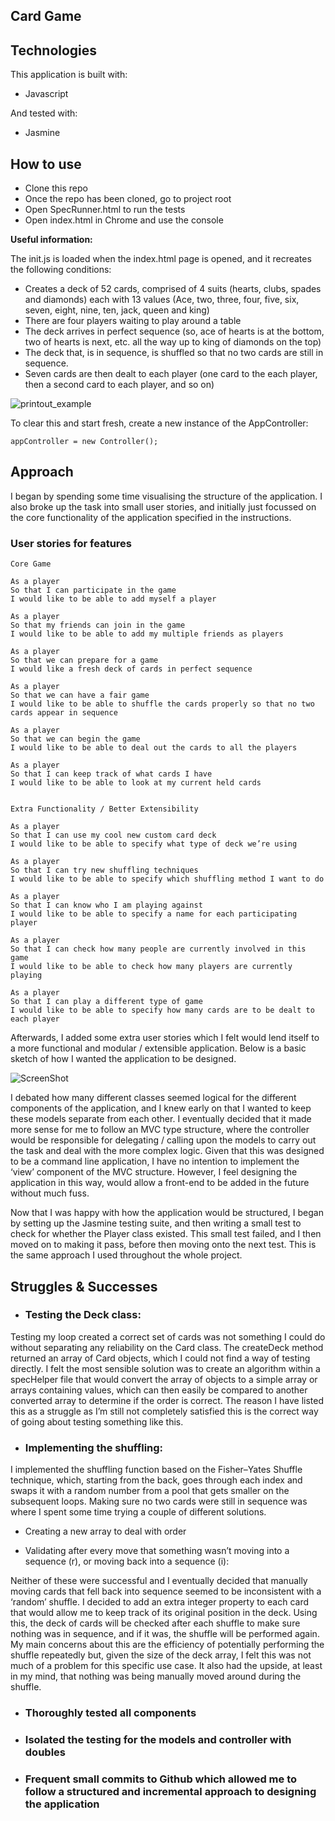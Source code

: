 ## Card Game

## Technologies

This application is built with:
- Javascript

And tested with:
- Jasmine

## How to use

- Clone this repo
- Once the repo has been cloned, go to project root
- Open SpecRunner.html to run the tests
- Open index.html in Chrome and use the console

**Useful information:**

The init.js is loaded when the index.html page is opened, and it recreates the following conditions:

- Creates a deck of 52 cards, comprised of 4 suits (hearts, clubs, spades and diamonds) each with 13 values (Ace, two, three, four, five, six, seven, eight, nine, ten, jack, queen and king)
- There are four players waiting to play around a table
- The deck arrives in perfect sequence (so, ace of hearts is at the bottom, two of hearts is next, etc. all the way up to king of diamonds on the top)
- The deck that, is in sequence, is shuffled so that no two cards are still in sequence.
- Seven cards are then dealt to each player (one card to the each player, then a second card to each player, and so on)

![printout_example](https://image.ibb.co/f0Zv2v/Screen_Shot_2017_07_12_at_23_38_53.png)


To clear this and start fresh, create a new instance of the AppController:

```
appController = new Controller();
```

## Approach

I began by spending some time visualising the structure of the application.  I also broke up the task into small user stories, and initially just focussed on the core functionality of the application specified in the instructions.  

### User stories for features
```
Core Game

As a player
So that I can participate in the game
I would like to be able to add myself a player

As a player
So that my friends can join in the game
I would like to be able to add my multiple friends as players

As a player
So that we can prepare for a game
I would like a fresh deck of cards in perfect sequence

As a player
So that we can have a fair game
I would like to be able to shuffle the cards properly so that no two cards appear in sequence

As a player
So that we can begin the game
I would like to be able to deal out the cards to all the players

As a player
So that I can keep track of what cards I have
I would like to be able to look at my current held cards


Extra Functionality / Better Extensibility

As a player
So that I can use my cool new custom card deck
I would like to be able to specify what type of deck we’re using

As a player
So that I can try new shuffling techniques
I would like to be able to specify which shuffling method I want to do

As a player
So that I can know who I am playing against
I would like to be able to specify a name for each participating player

As a player
So that I can check how many people are currently involved in this game
I would like to be able to check how many players are currently playing

As a player
So that I can play a different type of game
I would like to be able to specify how many cards are to be dealt to each player
```

Afterwards, I added some extra user stories which I felt would lend itself to a more functional and modular / extensible application.  Below is a basic sketch of how I wanted the application to be designed.

![ScreenShot](https://image.ibb.co/mV7Xhv/20170712_220101.jpg)

I debated how many different classes seemed logical for the different components of the application, and I knew early on that I wanted to keep these models separate from each other.  I eventually decided that it made more sense for me to follow an MVC type structure, where the controller would be responsible for delegating / calling upon the models to carry out the task and deal with the more complex logic.  Given that this was designed to be a command line application, I have no intention to implement the ‘view’ component of the MVC structure.  However, I feel designing the application in this way, would allow a front-end to be added in the future without much fuss.

Now that I was happy with how the application would be structured, I began by setting up the Jasmine testing suite, and then writing a small test to check for whether the Player class existed.  This small test failed, and I then moved on to making it pass, before then moving onto the next test.  This is the same approach I used throughout the whole project.

## Struggles & Successes

- ### Testing the Deck class:

Testing my loop created a correct set of cards was not something I could do without separating any reliability on the Card class.  The createDeck method returned an array of Card objects, which I could not find a way of testing directly.  I felt the most sensible solution was to create an algorithm within a specHelper file that would convert the array of objects to a simple array or arrays containing values, which can then easily be compared to another converted array to determine if the order is correct.  The reason I have listed this as a struggle as I’m still not completely satisfied this is the correct way of going about testing something like this.

- ### Implementing the shuffling:

I implemented the shuffling function based on the Fisher–Yates Shuffle technique, which, starting from the back, goes through each index and swaps it with a random number from a pool that gets smaller on the subsequent loops.  Making sure no two cards were still in sequence was where I spent some time trying a couple of different solutions.   

- Creating a new array to deal with order

- Validating after every move that something wasn’t moving into a sequence (r), or moving back into a sequence (i):

Neither of these were successful and I eventually decided that manually moving cards that fell back into sequence seemed to be inconsistent with a ‘random’ shuffle.  I decided to add an extra integer property to each card that would allow me to keep track of its original position in the deck.  Using this, the deck of cards will be checked after each shuffle to make sure nothing was in sequence, and if it was, the shuffle will be performed again.  My main concerns about this are the efficiency of potentially performing the shuffle repeatedly but, given the size of the deck array, I felt this was not much of a problem for this specific use case.  It also had the upside, at least in my mind, that nothing was being manually moved around during the shuffle.

- ### Thoroughly tested all components

- ### Isolated the testing for the models and controller with doubles

- ### Frequent small commits to Github which allowed me to follow a structured and incremental approach to designing the application
